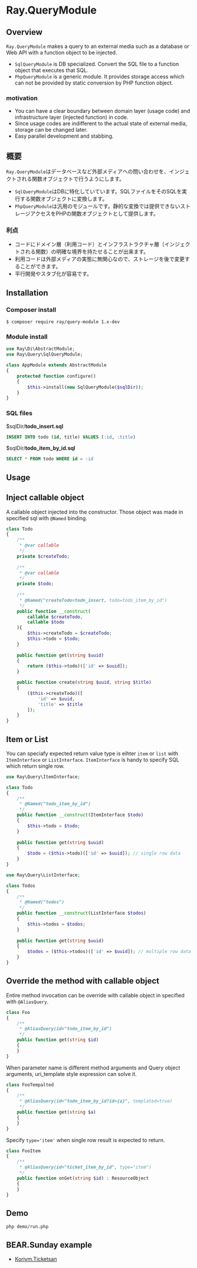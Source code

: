 # Ray.QueryModule

## Overview

`Ray.QueryModule` makes a query to an external media such as a database or Web API with a function object to be injected.

 * `SqlQueryModule` is DB specialized. Convert the SQL file to a function object that executes that SQL.
 * `PhpQueryModule` is a generic module. It provides storage access which can not be provided by static conversion by PHP function object.


### motivation

 * You can have a clear boundary between domain layer (usage code) and infrastructure layer (injected function) in code.
 * Since usage codes are indifferent to the actual state of external media, storage can be changed later.
 * Easy parallel development and stabbing.

## 概要

`Ray.QueryModule`はデータベースなど外部メディアへの問い合わせを、インジェクトされる関数オブジェクトで行うようにします。

 * `SqlQueryModule`はDBに特化していています。SQLファイルをそのSQLを実行する関数オブジェクトに変換します。
 * `PhpQueryModule`は汎用のモジュールです。静的な変換では提供できないストレージアクセスをPHPの関数オブジェクトとして提供します。

### 利点

 * コードにドメイン層（利用コード）とインフラストラクチャ層（インジェクトされる関数）の明確な境界を持たせることが出来ます。
 * 利用コードは外部メディアの実態に無関心なので、ストレージを後で変更することができます。
 * 平行開発やスタブ化が容易です。
 

## Installation

### Composer install

    $ composer require ray/query-module 1.x-dev
 
### Module install

```php
use Ray\Di\AbstractModule;
use Ray\Query\SqlQueryModule;

class AppModule extends AbstractModule
{
    protected function configure()
    {
        $this->install(new SqlQueryModule($sqlDir));
    }
}
```

### SQL files

$sqlDir/**todo_insert.sql**

```sql
INSERT INTO todo (id, title) VALUES (:id, :title)
```

$sqlDir/**todo_item_by_id.sql**

```sql
SELECT * FROM todo WHERE id = :id
```

## Usage

## Inject callable object

A callable object injected into the constructor. Those object was made in specified sql with `@Named` binding.

```php
class Todo
{
    /**
     * @var callable
     */
    private $createTodo;
    
    /**
     * @var callable
     */
    private $todo;
    
    /**
     * @Named("createTodo=todo_insert, todo=todo_item_by_id")
     */
    public function __construct(
        callable $createTodo,
        callable $todo
    ){
        $this->createTodo = $createTodo;
        $this->todo = $todo;
    }
    
    public function get(string $uuid)
    {
        return ($this->todo)(['id' => $uuid]);
    }

    public function create(string $uuid, string $title)
    {
        ($this->createTodo)([
            'id' => $uuid,
            'title' => $title
        ]);
    }
}
```
## Item or List

You can speciafy expected return value type is eihter `item` or `list` with `ItemInterface` or `ListInterface`. 
`ItemInterface` is handy to specify SQL which return single row.

```php
use Ray\Query\ItemInterface;

class Todo
{
    /**
     * @Named("todo_item_by_id")
     */
    public function __construct(ItemInterface $todo)
    {
        $this->todo = $todo;
    }
    
    public function get(string $uuid)
    {
        $todo = ($this->todo)(['id' => $uuid]); // single row data
    }
}
```

```php
use Ray\Query\ListInterface;

class Todos
{
    /**
     * @Named("todos")
     */
    public function __construct(ListInterface $todos)
    {
        $this->todos = $todos;
    }
    
    public function get(string $uuid)
    {
        $todos = ($this->todos)(['id' => $uuid]); // multiple row data
    }
}
```

## Override the method with callable object

Entire method invocation can be override with callable object in specified with `@AliasQuery`.

```php
class Foo
{
    /**
     * @AliasQuery(id="todo_item_by_id")
     */
    public function get(string $id)
    {
    }
}
```

When parameter name is different method arguments and Query object arguments, uri_template style expression can solve it.

```php
class FooTempalted
{
    /**
     * @AliasQuery(id="todo_item_by_id?id={a}", templated=true)
     */
    public function get(string $a)
    {
    }
}
```

Specify `type='item'` when single row result is expected to return.

```php
class FooItem
{
    /**
     * @AliasQuery(id="ticket_item_by_id", type="item")
     */
    public function onGet(string $id) : ResourceObject
    {
    }
}
```

## Demo

```
php demo/run.php
```

## BEAR.Sunday example

 * [Koriym.Ticketsan](https://github.com/koriym/Koriym.TicketSan/blob/master/src/Resource/App/Ticket.php)


